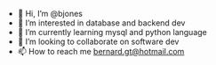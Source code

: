 - 👋 Hi, I’m @bjones
- 👀 I’m interested in database and backend dev
- 🌱 I’m currently learning mysql and python language
- 💞️ I’m looking to collaborate on software dev
- 📫 How to reach me bernard.gt@hotmail.com

<!---
nastrajones/nastrajones is a ✨ special ✨ repository because its `README.md` (this file) appears on your GitHub profile.
You can click the Preview link to take a look at your changes.
--->
